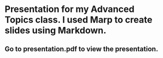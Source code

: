 # Presentation for my Advanced Topics class. I used Marp to create slides using Markdown. 
## Go to presentation.pdf to view the presentation.

